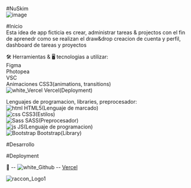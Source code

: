 #NuSkim</br>
![image](https://github.com/DIGORACCOON4279/NuSkim/assets/88150970/44c4d118-010f-482e-97bb-6bf68605d131)</br>

#Inicio</br>
Esta idea de app ficticia es crear, administrar tareas & projectos con el fin de aprenedr como se realizan el draw&drop creacion de cuenta y perfil, dashboard de tareas y proyectos</br>

🛠 Herramientas & 🖥 tecnologias a utilizar:</br>
Figma</br>
Photopea</br>
VSC</br>
Animaciones CSS3(animations, transitions)</br>
![white_Vercel](https://github.com/DIGORACCOON4279/NuSkim/assets/88150970/01a4ba50-ccf7-4ddb-8c65-11f65c9e2931) Vercel(Deployment)</br>


 
Lenguajes de programacion, libraries, preprocesador:</br>
![html](https://github.com/DIGORACCOON4279/NuSkim/assets/88150970/3677b1e6-1df7-435e-84dd-834a76910664) HTML5(Lenguaje de marcado)</br>
![css](https://github.com/DIGORACCOON4279/NuSkim/assets/88150970/c9c844cf-f237-43f0-b7cf-d7a7265dad59) CSS3(Estilos)</br>
![Sass](https://github.com/DIGORACCOON4279/NuSkim/assets/88150970/eed5233d-96ec-4f06-8e83-995b3034d714) SASS(Preprocesador)</br>
![js](https://github.com/DIGORACCOON4279/NuSkim/assets/88150970/5139797a-9eaf-41d0-85a0-42c82c4c6feb) JS(Lenguaje de programacion)</br>
![Bootstrap](https://github.com/DIGORACCOON4279/NuSkim/assets/88150970/0c933e67-111b-4828-802d-a258f91fd405) Bootstrap(Library)

#Desarrollo</br>

#Deployment</br>

🚀 -- ![white_Github](https://github.com/DIGORACCOON4279/NuSkim/assets/88150970/ceb43efd-5faf-49e6-855f-8787d30ebe80) -- [Vercel](https://nu-skim.vercel.app/)</br>


![raccon_Logo1](https://github.com/DIGORACCOON4279/NuSkim/assets/88150970/25cd100f-7a4d-4596-b64e-f08fb8d0b860)</br>
